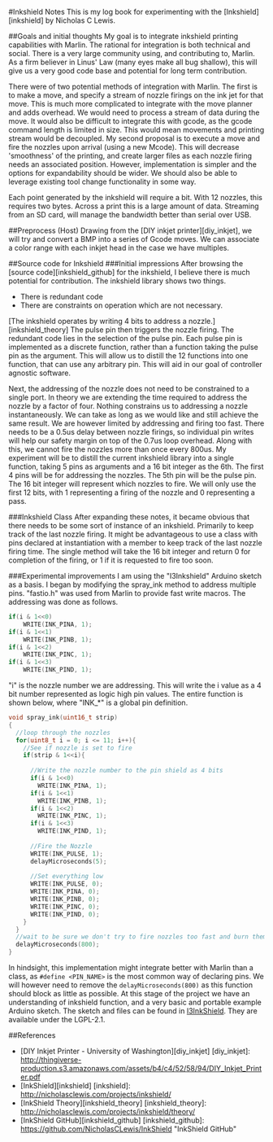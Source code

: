 #Inkshield Notes
This is my log book for experimenting with the [Inkshield][inkshield] by Nicholas C Lewis.

##Goals and initial thoughts
My goal is to integrate inkshield printing capabilities with Marlin. The rational for integration is both technical and social. There is a very large community using, and contributing to, Marlin. As a firm believer in Linus' Law (many eyes make all bug shallow), this will give us a very good code base and potential for long term contribution.

There were of two potential methods of integration with Marlin. The first is to make a move, and specify a stream of nozzle firings on the ink jet for that move. This is much more complicated to integrate with the move planner and adds overhead. We would need to process a stream of data during the move. It would also be difficult to integrate this with gcode, as the gcode command length is limited in size. This would mean movements and printing stream would be decoupled.
My second proposal is to execute a move and fire the nozzles upon arrival (using a new Mcode). This will decrease 'smoothness' of the printing, and create larger files as each nozzle firing needs an associated position. However, implementation is simpler and the options for expandability should be wider. We should also be able to leverage existing tool change functionality in some way.

Each point generated by the inkshield will require a bit. With 12 nozzles, this requires two bytes. Across a print this is a large amount of data. Streaming from an SD card, will manage the bandwidth better than serial over USB.

##Preprocess (Host)
Drawing from the [DIY inkjet printer][diy_inkjet], we will try and convert a BMP into a series of Gcode moves. We can associate a color range with each inkjet head in the case we have multiples.

##Source code for Inkshield
###Initial impressions
After browsing the [source code][inkshield_github] for the inkshield, I believe there is much potential for contribution.
The inkshield library shows two things.
* There is redundant code
* There are constraints on operation which are not necessary.

[The inkshield operates by writing 4 bits to address a nozzle.][inkshield_theory] The pulse pin then triggers the nozzle firing. The redundant code lies in the selection of the pulse pin. Each pulse pin is implemented as a discrete function, rather than a function taking the pulse pin as the argument. This will allow us to distill the 12 functions into one function, that can use any arbitrary pin. This will aid in our goal of controller agnostic software.

Next, the addressing of the nozzle does not need to be constrained to a single port. In theory we are extending the time required to address the nozzle by a factor of four. Nothing constrains us to addressing a nozzle instantaneously. We can take as long as we would like and still achieve the same result. We are however limited by addressing and firing too fast. There needs to be a 0.5us delay between nozzle firings, so individual pin writes will help our safety margin on top of the 0.7us loop overhead. Along with this, we cannot fire the nozzles more than once every 800us. My experiment will be to distill the current inkshield library into a single function, taking 5 pins as arguments and a 16 bit integer as the 6th. 
The first 4 pins will be for addressing the nozzles. The 5th pin will be the pulse pin. The 16 bit integer will represent which nozzles to fire. We will only use the first 12 bits, with 1 representing a firing of the nozzle and 0 representing a pass.

###Inkshield Class
After expanding these notes, it became obvious that there needs to be some sort of instance of an inkshield. Primarily to keep track of the last nozzle firing. It might be advantageous to use a class with pins declared at instantiation with a member to keep track of the last nozzle firing time. The single method will take the 16 bit integer and return 0 for completion of the firing, or 1 if it is requested to fire too soon.

###Experimental improvements
I am using the "I3Inkshield" Arduino sketch as a basis. I began by modifying the spray_ink method to address multiple pins. "fastio.h" was used from Marlin to provide fast write macros. The addressing was done as follows. 
```C
if(i & 1<<0) 
    WRITE(INK_PINA, 1);
if(i & 1<<1)
    WRITE(INK_PINB, 1);
if(i & 1<<2)
    WRITE(INK_PINC, 1);
if(i & 1<<3)
    WRITE(INK_PIND, 1);
```
"i" is the nozzle number we are addressing. This will write the i value as a 4 bit number represented as logic high pin values. The entire function is shown below, where "INK_*" is a global pin definition.
```C
void spray_ink(uint16_t strip)
{
  //loop through the nozzles
  for(uint8_t i = 0; i <= 11; i++){
    //See if nozzle is set to fire
    if(strip & 1<<i){
      
      //Write the nozzle number to the pin shield as 4 bits
      if(i & 1<<0) 
        WRITE(INK_PINA, 1);
      if(i & 1<<1)
        WRITE(INK_PINB, 1);
      if(i & 1<<2)
        WRITE(INK_PINC, 1);
      if(i & 1<<3)
        WRITE(INK_PIND, 1);
        
      //Fire the Nozzle
      WRITE(INK_PULSE, 1); 
      delayMicroseconds(5);
    
      //Set everything low  
      WRITE(INK_PULSE, 0);
      WRITE(INK_PINA, 0);
      WRITE(INK_PINB, 0);
      WRITE(INK_PINC, 0);
      WRITE(INK_PIND, 0);
    }
  }
  //wait to be sure we don't try to fire nozzles too fast and burn them out
  delayMicroseconds(800);
}
```
In hindsight, this implementation might integrate better with Marlin than a class, as ```#define <PIN_NAME>``` is the most common way of declaring pins. We will however need to remove the ```delayMicroseconds(800)``` as this function should block as little as possible. At this stage of the project we have an understanding of inkshield function, and a very basic and portable example Arduino sketch. The sketch and files can be found in [I3InkShield](./I3InkShield). They are available under the LGPL-2.1.

##References
* [DIY Inkjet Printer - University of Washington][diy_inkjet]
[diy_inkjet]: http://thingiverse-production.s3.amazonaws.com/assets/b4/c4/52/58/94/DIY_Inkjet_Printer.pdf 
* [InkShield][inkshield]
[inkshield]: http://nicholasclewis.com/projects/inkshield/
* [InkShield Theory][inkshield_theory]
[inkshield_theory]: http://nicholasclewis.com/projects/inkshield/theory/
* [InkShield GitHub][inkshield_github]
[inkshield_github]: https://github.com/NicholasCLewis/InkShield "InkShield GitHub"
